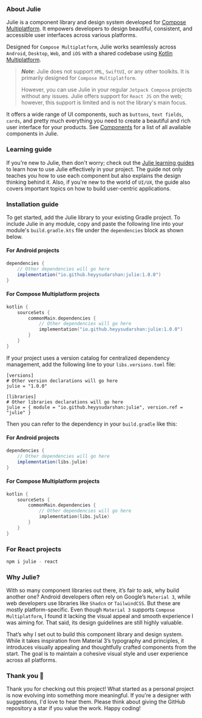 ### About Julie

Julie is a component library and design system developed for
[Compose Multiplatform](https://github.com/JetBrains/compose-multiplatform). It empowers developers
to design beautiful, consistent, and accessible user interfaces across various platforms.

Designed for `Compose Multiplatform`, Julie works seamlessly across `Android`, `Desktop`, `Web`, and
`iOS` with a shared codebase using
[Kotlin Multiplatform](https://www.jetbrains.com/kotlin-multiplatform/).

> ***Note***: Julie does not support `XML`, `SwiftUI`, or any other toolkits. It is primarily
> designed for `Compose Multiplatform`.
>
> However, you can use Julie in your regular `Jetpack Compose` projects
> without any issues. Julie offers support for `React JS` on the web; however, this support is
> limited and is not the library's main focus.

It offers a wide range of UI components, such as `buttons`, `text fields`, `cards`, and pretty much
everything you need to create a beautiful and rich user interface for your products. See
[Components](http://heyysudarshan.github.io/julie/components) for a list of all available
components in Julie.

### Learning guide

If you're new to Julie, then don't worry; check out the
[Julie learning guides](http://heyysudarshan.github.io/julie/learn-julie) to learn how to use Julie
effectively in your project. The guide not only teaches you how to use each component but also
explains the design thinking behind it. Also, if you're new to the world of `UI/UX`, the guide also
covers important topics on how to build user-centric applications.

### Installation guide

To get started, add the Julie library to your existing Gradle project. To include Julie in any
module, copy and paste the following line into your module's `build.gradle.kts` file under the
`dependencies` block as shown below.

#### For Android projects

```groovy
dependencies {
    // Other dependencies will go here
    implementation("io.github.heyysudarshan:julie:1.0.0")
}
```

#### For Compose Multiplatform projects

```kotlin
kotlin {
    sourceSets {
        commonMain.dependencies {
            // Other dependencies will go here
            implementation("io.github.heyysudarshan:julie:1.0.0")
        }
    }
}  
```

If your project uses a version catalog for centralized dependency management, add the following line
to your `libs.versions.toml` file:

```
[versions]
# Other version declarations will go here
julie = "1.0.0"

[libraries]
# Other libraries declarations will go here
julie = { module = "io.github.heyysudarshan:julie", version.ref = "julie" }
```

Then you can refer to the dependency in your `build.gradle` like this:

#### For Android projects

```groovy
dependencies {
    // Other dependencies will go here
    implementation(libs.julie)
}
```

#### For Compose Multiplatform projects

```kotlin
kotlin {
    sourceSets {
        commonMain.dependencies {
            // Other dependencies will go here
            implementation(libs.julie)
        }
    }
}  
```

### For React projects

```kotlin
npm i julie - react
```

### Why Julie?

With so many component libraries out there, it’s fair to ask, why build another one? Android
developers often rely on Google’s `Material 3`, while web developers use libraries like `Shadcn` or
`TailwindCSS`. But these are mostly platform-specific. Even though `Material 3` supports
`Compose Multiplatform`, I found it lacking the visual appeal and smooth experience I was aiming
for. That said, its design guidelines are still highly valuable.

That’s why I set out to build this component library and design system. While it takes inspiration
from Material 3’s typography and principles, it introduces visually appealing and thoughtfully
crafted components from the start. The goal is to maintain a cohesive visual style and user
experience across all platforms.

### Thank you 🙌

Thank you for checking out this project! What started as a personal project is now evolving into
something more meaningful. If you're a designer with suggestions, I'd love to hear them. Please
think about giving the GitHub repository a star if you value the work. Happy coding!